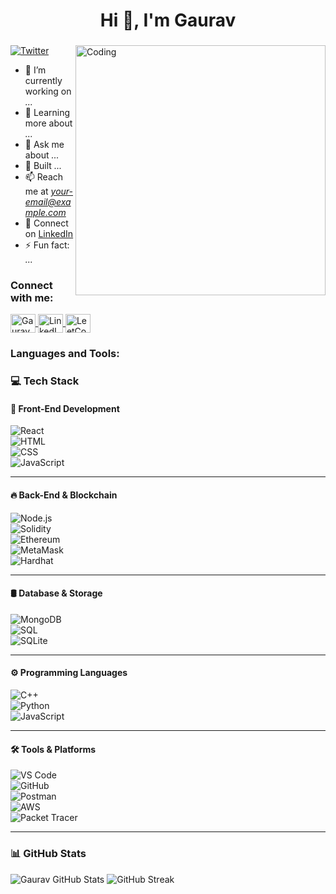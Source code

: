 <!-- Optional banner
[![MasterHead](https://firebasestorage.googleapis.com/v0/b/flexi-coding.appspot.com/o/dempgi7-520f8d5f-63d4-4453-8822-dbc149ae27f8.gif?alt=media&token=91c0c7b2-93c3-4029-b011-1a8703c5730d)]()
-->

<h1 align="center">Hi 👋, I'm Gaurav</h1>
<h3 align="center"> <!-- Add your custom title here --> </h3>

<img align="right" alt="Coding" width="400" src="https://cdn.dribbble.com/users/1162077/screenshots/3848914/programmer.gif">

<!-- Social Badge -->
<p align="left">
  <a href="https://x.com/GauravT55684844" target="blank">
    <img src="https://img.shields.io/twitter/follow/GauravT55684844?logo=twitter&style=for-the-badge" alt="Twitter" />
  </a>
</p>

- 🔭 I’m currently working on *...*  
- 🌱 Learning more about *...*  
- 💬 Ask me about *...*  
- 🚀 Built *...*  
- 📫 Reach me at *your-email@example.com*  
- 📎 Connect on [LinkedIn](https://www.linkedin.com/in/gaurav69/)  
- ⚡ Fun fact: *...*

<h3 align="left">Connect with me:</h3>
<p align="left">
  <a href="https://x.com/GauravT55684844" target="blank">
    <img align="center" src="https://raw.githubusercontent.com/rahuldkjain/github-profile-readme-generator/master/src/images/icons/Social/twitter.svg" alt="Gaurav X" height="30" width="40" />
  </a>
  <a href="https://www.linkedin.com/in/gaurav69/" target="blank">
    <img align="center" src="https://raw.githubusercontent.com/rahuldkjain/github-profile-readme-generator/master/src/images/icons/Social/linked-in-alt.svg" alt="LinkedIn" height="30" width="40" />
  </a>
  <a href="https://leetcode.com/u/Eren__01/" target="blank">
    <img align="center" src="https://cdn.jsdelivr.net/npm/simple-icons@v3/icons/leetcode.svg" alt="LeetCode" height="30" width="40" />
  </a>
</p>

<h3 align="left">Languages and Tools:</h3>

### 💻 Tech Stack  

#### 🚀 Front-End Development  
![React](https://img.shields.io/badge/React-61DAFB?style=for-the-badge&logo=react&logoColor=black)  
![HTML](https://img.shields.io/badge/HTML5-E34F26?style=for-the-badge&logo=html5&logoColor=white)  
![CSS](https://img.shields.io/badge/CSS3-1572B6?style=for-the-badge&logo=css3&logoColor=white)  
![JavaScript](https://img.shields.io/badge/JavaScript-F7DF1E?style=for-the-badge&logo=javascript&logoColor=black)  

---

#### 🔥 Back-End & Blockchain  
![Node.js](https://img.shields.io/badge/Node.js-339933?style=for-the-badge&logo=node.js&logoColor=white)  
![Solidity](https://img.shields.io/badge/Solidity-363636?style=for-the-badge&logo=solidity&logoColor=white)  
![Ethereum](https://img.shields.io/badge/Ethereum-3C3C3D?style=for-the-badge&logo=ethereum&logoColor=white)  
![MetaMask](https://img.shields.io/badge/MetaMask-F6851D?style=for-the-badge&logo=metamask&logoColor=white)  
![Hardhat](https://img.shields.io/badge/Hardhat-FF9900?style=for-the-badge&logo=ethereum&logoColor=white)  

---

#### 🛢 Database & Storage  
![MongoDB](https://img.shields.io/badge/MongoDB-47A248?style=for-the-badge&logo=mongodb&logoColor=white)  
![SQL](https://img.shields.io/badge/SQL-4479A1?style=for-the-badge&logo=mysql&logoColor=white)  
![SQLite](https://img.shields.io/badge/SQLite-003B57?style=for-the-badge&logo=sqlite&logoColor=white)  

---

#### ⚙ Programming Languages  
![C++](https://img.shields.io/badge/C%2B%2B-00599C?style=for-the-badge&logo=c%2B%2B&logoColor=white)  
![Python](https://img.shields.io/badge/Python-306998?style=for-the-badge&logo=python&logoColor=white)  
![JavaScript](https://img.shields.io/badge/JavaScript-F7DF1E?style=for-the-badge&logo=javascript&logoColor=black)  

---

#### 🛠 Tools & Platforms  
![VS Code](https://img.shields.io/badge/VS%20Code-007ACC?style=for-the-badge&logo=visual-studio-code&logoColor=white)  
![GitHub](https://img.shields.io/badge/GitHub-181717?style=for-the-badge&logo=github&logoColor=white)  
![Postman](https://img.shields.io/badge/Postman-FF6C37?style=for-the-badge&logo=postman&logoColor=white)  
![AWS](https://img.shields.io/badge/AWS-232F3E?style=for-the-badge&logo=amazon-aws&logoColor=white)  
![Packet Tracer](https://img.shields.io/badge/Packet%20Tracer-008CC1?style=for-the-badge&logo=cisco&logoColor=white)  

---

### 📊 GitHub Stats  
<p>
  <img src="https://github-readme-stats.vercel.app/api?username=2405gaurav&show_icons=true&theme=tokyonight" alt="Gaurav GitHub Stats" />
  <img src="https://github-readme-streak-stats.herokuapp.com/?user=2405gaurav&theme=tokyonight" alt="GitHub Streak" />
</p>
